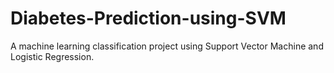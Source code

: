 # Diabetes-Prediction-using-SVM
A machine learning classification project using Support Vector Machine and Logistic Regression.
